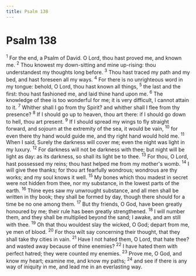 ```yaml
---
title: Psalm 138
---
```

# Psalm 138

<sup>1</sup> For the end, a Psalm of David. O Lord, thou hast proved me, and known me. <sup>2</sup> Thou knowest my down-sitting and mine up-rising: thou understandest my thoughts long before. <sup>3</sup> Thou hast traced my path and my bed, and hast foreseen all my ways. <sup>4</sup> For there is no unrighteous word in my tongue: behold, O Lord, thou hast known all things, <sup>5</sup> the last and the first: thou hast fashioned me, and laid thine hand upon me. <sup>6</sup> The knowledge of thee is too wonderful for me; it is very difficult, I cannot attain to it. <sup>7</sup> Whither shall I go from thy Spirit? and whither shall I flee from thy presence? <sup>8</sup> If I should go up to heaven, thou art there: if I should go down to hell, thou art present. <sup>9</sup> If I should spread my wings to fly straight forward, and sojourn at the extremity of the sea, it would be vain, <sup>10</sup> for even there thy hand would guide me, and thy right hand would hold me. <sup>11</sup> When I said, Surely the darkness will cover me; even the night was light in my luxury. <sup>12</sup> For darkness will not be darkness with thee; but night will be light as day: as its darkness, so shall its light be to thee. <sup>13</sup> For thou, O Lord, hast possessed my reins; thou hast helped me from my mother's womb. <sup>14</sup> I will give thee thanks; for thou art fearfully wondrous; wondrous are thy works; and my soul knows it well. <sup>15</sup> My bones which thou madest in secret were not hidden from thee, nor my substance, in the lowest parts of the earth. <sup>16</sup> Thine eyes saw my unwrought substance, and all men shall be written in thy book; they shall be formed by day, though there should for a time be no one among them. <sup>17</sup> But thy friends, O God, have been greatly honoured by me; their rule has been greatly strengthened. <sup>18</sup> I will number them, and they shall be multiplied beyond the sand; I awake, and am still with thee. <sup>19</sup> Oh that thou wouldest slay the wicked, O God; depart from me, ye men of blood. <sup>20</sup> For thou wilt say concerning their thought, that they shall take thy cities in vain. <sup>21</sup> Have I not hated them, O Lord, that hate thee? and wasted away because of thine enemies? <sup>22</sup> I have hated them with perfect hatred; they were counted my enemies. <sup>23</sup> Prove me, O God, and know my heart; examine me, and know my paths; <sup>24</sup> and see if there is any way of iniquity in me, and lead me in an everlasting way. 